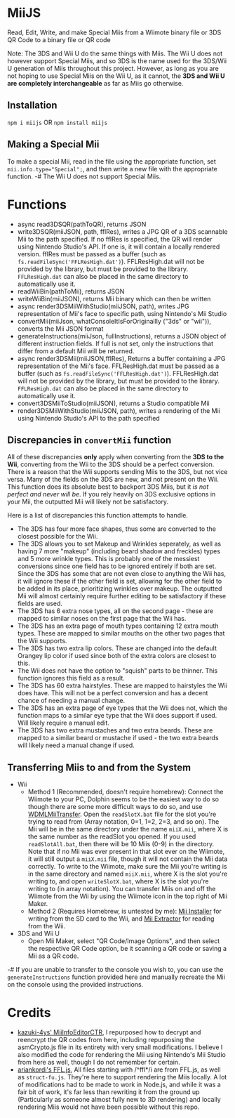 # MiiJS
Read, Edit, Write, and make Special Miis from a Wiimote binary file or 3DS QR Code to a binary file or QR code


Note: The 3DS and Wii U do the same things with Miis. The Wii U does not however support Special Miis, and so 3DS is the name used for the 3DS/Wii U generation of Miis throughout this project. However, as long as you are not hoping to use Special Miis on the Wii U, as it cannot, the **3DS and Wii U are completely interchangeable** as far as Miis go otherwise.

## Installation
`npm i miijs` OR `npm install miijs`

## Making a Special Mii
To make a special Mii, read in the file using the appropriate function, set `mii.info.type="Special";`, and then write a new file with the appropriate function.
-# The Wii U does not support Special Miis.

# Functions
 - async read3DSQR(pathToQR), returns JSON
 - write3DSQR(miiJSON, path, fflRes), writes a JPG QR of a 3DS scannable Mii to the path specified. If no fflRes is specified, the QR will render using Nintendo Studio's API. If one is, it will contain a locally rendered version. fflRes must be passed as a buffer (such as `fs.readFileSync('FFLResHigh.dat')`). FFLResHigh.dat will not be provided by the library, but must be provided to the library. `FFLResHigh.dat` can also be placed in the same directory to automatically use it.
 - readWiiBin(pathToMii), returns JSON
 - writeWiiBin(miiJSON), returns Mii binary which can then be written
 - async render3DSMiiWithStudio(miiJSON, path), writes JPG representation of Mii's face to specific path, using Nintendo's Mii Studio
 - convertMii(miiJson, whatConsoleItIsForOriginallly ("3ds" or "wii")), converts the Mii JSON format
 - generateInstructions(miiJson, fullInstructions), returns a JSON object of different instruction fields. If full is not set, only the instructions that differ from a default Mii will be returned.
 - async render3DSMii(miiJSON,fflRes), Returns a buffer containing a JPG representation of the Mii's face. FFLResHigh.dat must be passed as a buffer (such as `fs.readFileSync('FFLResHigh.dat')`). FFLResHigh.dat will not be provided by the library, but must be provided to the library. `FFLResHigh.dat` can also be placed in the same directory to automatically use it.
 - convert3DSMiiToStudio(miiJSON), returns a Studio compatible Mii
 - render3DSMiiWithStudio(miiJSON, path), writes a rendering of the Mii using Nintendo Studio's API to the path specified

## Discrepancies in `convertMii` function
All of these discrepancies __only__ apply when converting from the **3DS to the Wii**, converting from the Wii to the 3DS should be a perfect conversion.
There is a reason that the Wii supports sending Miis to the 3DS, but not vice versa. Many of the fields on the 3DS are new, and not present on the Wii. This function does its absolute best to backport 3DS Miis, but it *is not perfect and never will be*. If you rely heavily on 3DS exclusive options in your Mii, the outputted Mii will likely not be satisfactory.

Here is a list of discrepancies this function attempts to handle.
 - The 3DS has four more face shapes, thus some are converted to the closest possible for the Wii.
 - The 3DS allows you to set Makeup and Wrinkles seperately, as well as having 7 more "makeup" (including beard shadow and freckles) types and 5 more wrinkle types. This is probably one of the messiest conversions since one field has to be ignored entirely if both are set. Since the 3DS has some that are not even close to anything the Wii has, it will ignore these if the other field is set, allowing for the other field to be added in its place, prioritizing wrinkles over makeup. The outputted Mii will almost certainly require further editing to be satisfactory if these fields are used.
 - The 3DS has 6 extra nose types, all on the second page - these are mapped to similar noses on the first page that the Wii has.
 - The 3DS has an extra page of mouth types containing 12 extra mouth types. These are mapped to similar mouths on the other two pages that the Wii supports.
 - The 3DS has two extra lip colors. These are changed into the default Orangey lip color if used since both of the extra colors are closest to this.
 - The Wii does not have the option to "squish" parts to be thinner. This function ignores this field as a result.
 - The 3DS has 60 extra hairstyles. These are mapped to hairstyles the Wii does have. This will not be a perfect conversion and has a decent chance of needing a manual change.
 - The 3DS has an extra page of eye types that the Wii does not, which the function maps to a similar eye type that the Wii does support if used. Will likely require a manual edit.
 - The 3DS has two extra mustaches and two extra beards. These are mapped to a similar beard or mustache if used - the two extra beards will likely need a manual change if used.
 
## Transferring Miis to and from the System
 - Wii
    - Method 1 (Recommended, doesn't require homebrew): Connect the Wiimote to your PC, Dolphin seems to be the easiest way to do so though there are some more difficult ways to do so, and use [WDMLMiiTransfer](https://sourceforge.net/projects/wdml/files/WDML%20-%20MiiTransfer/). Open the `readSlotX.bat` file for the slot you're trying to read from (Array notation, 0=1, 1=2, 2=3, and so on). The Mii will be in the same directory under the name `miiX.mii`, where X is the same number as the readSlot you opened. If you used `readSlotAll.bat`, then there will be 10 Miis (0-9) in the directory. Note that if no Mii was ever present in that slot ever on the Wiimote, it will still output a `miiX.mii` file, though it will not contain the Mii data correctly. To write to the Wiimote, make sure the Mii you're writing is in the same directory and named `miiX.mii`, where X is the slot you're writing to, and open `writeSlotX.bat`, where X is the slot you're writing to (in array notation). You can transfer Miis on and off the Wiimote from the Wii by using the Wiimote icon in the top right of Mii Maker.
    - Method 2 (Requires Homebrew, is untested by me): [Mii Installer](https://wiibrew.org/wiki/Mii_Installer) for writing from the SD card to the Wii, and [Mii Extractor](https://wiibrew.org/wiki/Mii_Extractor) for reading from the Wii.
 - 3DS and Wii U
    - Open Mii Maker, select "QR Code/Image Options", and then select the respective QR Code option, be it scanning a QR code or saving a Mii as a QR code.

-# If you are unable to transfer to the console you wish to, you can use the `generateInstructions` function provided here and manually recreate the Mii on the console using the provided instructions.

# Credits
 - [kazuki-4ys' MiiInfoEditorCTR](https://github.com/kazuki-4ys/kazuki-4ys.github.io/tree/master/web_apps/MiiInfoEditorCTR), I repurposed how to decrypt and reencrypt the QR codes from here, including repurposing the asmCrypto.js file in its entirety with very small modifications. I believe I also modified the code for rendering the Mii using Nintendo's Mii Studio from here as well, though I do not remember for certain.
 - [ariankordi's FFL.js](https://github.com/ariankordi/FFL.js/), All files starting with /^ffl\*/i are from FFL.js, as well as `struct-fu.js`. They're here to support rendering the Miis locally. A lot of modifications had to be made to work in Node.js, and while it was a fair bit of work, it's far less than rewriting it from the ground up (Particularly as someone almost fully new to 3D rendering) and locally rendering Miis would not have been possible without this repo.